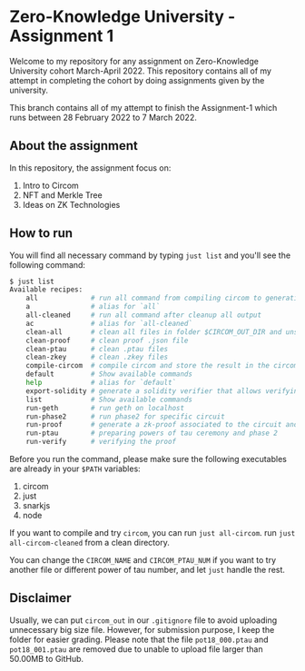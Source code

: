 # Zero-Knowledge University - Assignment 1

Welcome to my repository for any assignment on Zero-Knowledge University cohort March-April 2022.
This repository contains all of my attempt in completing the cohort by doing assignments given by the university.

This branch contains all of my attempt to finish the Assignment-1 which runs between 28 February 2022 to 7 March 2022.

## About the assignment

In this repository, the assignment focus on:
1. Intro to Circom
2. NFT and Merkle Tree
3. Ideas on ZK Technologies

## How to run

You will find all necessary command by typing `just list` and you'll see the following command:

```bash
$ just list
Available recipes:
    all             # run all command from compiling circom to generating proof and then verify it.
    a               # alias for `all`
    all-cleaned     # run all command after cleanup all output
    ac              # alias for `all-cleaned`
    clean-all       # clean all files in folder $CIRCOM_OUT_DIR and unset all environments
    clean-proof     # clean proof .json file
    clean-ptau      # clean .ptau files
    clean-zkey      # clean .zkey files
    compile-circom  # compile circom and store the result in the circom_out folder
    default         # Show available commands
    help            # alias for `default`
    export-solidity # generate a solidity verifier that allows verifying proofs on ethereum blockchain
    list            # Show available commands
    run-geth        # run geth on localhost
    run-phase2      # run phase2 for specific circuit
    run-proof       # generate a zk-proof associated to the circuit and the witness
    run-ptau        # preparing powers of tau ceremony and phase 2
    run-verify      # verifying the proof
```

Before you run the command, please make sure the following executables are already in your `$PATH` variables:
1. circom
2. just
3. snarkjs
4. node

If you want to compile and try `circom`, you can run `just all-circom`. run `just all-circom-cleaned` from a clean directory.

You can change the `CIRCOM_NAME` and `CIRCOM_PTAU_NUM` if you want to try another file or different power of tau number, and let `just` handle the rest.

## Disclaimer
Usually, we can put `circom_out` in our `.gitignore` file to avoid uploading unnecessary big size file. However, for submission purpose, I keep the folder for easier grading. Please note that the file `pot18_000.ptau` and `pot18_001.ptau` are removed due to unable to upload file larger than 50.00MB to GitHub.
    